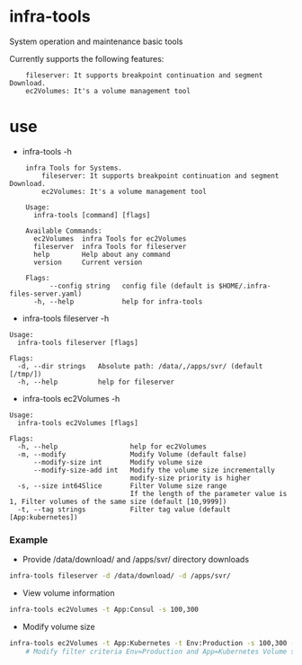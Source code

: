 # infra-tools

System operation and maintenance basic tools

Currently supports the following features:
```
    fileserver: It supports breakpoint continuation and segment Download.
    ec2Volumes: It's a volume management tool
```


# use

- infra-tools -h
```
    infra Tools for Systems.
        fileserver: It supports breakpoint continuation and segment Download.
        ec2Volumes: It's a volume management tool
    
    Usage:
      infra-tools [command] [flags]
    
    Available Commands:
      ec2Volumes  infra Tools for ec2Volumes
      fileserver  infra Tools for fileserver
      help        Help about any command
      version     Current version
    
    Flags:
          --config string   config file (default is $HOME/.infra-files-server.yaml)
      -h, --help            help for infra-tools
```

- infra-tools fileserver -h
```
Usage:
  infra-tools fileserver [flags]

Flags:
  -d, --dir strings   Absolute path: /data/,/apps/svr/ (default [/tmp/])
  -h, --help          help for fileserver
```

- infra-tools ec2Volumes -h
```
Usage:
  infra-tools ec2Volumes [flags]

Flags:
  -h, --help                  help for ec2Volumes
  -m, --modify                Modify Volume (default false)
      --modify-size int       Modify volume size
      --modify-size-add int   Modify the volume size incrementally
                              modify-size priority is higher
  -s, --size int64Slice       Filter Volume size range
                              If the length of the parameter value is 1, Filter volumes of the same size (default [10,9999])
  -t, --tag strings           Filter tag value (default [App:kubernetes])
```


### Example
- Provide /data/download/ and /apps/svr/ directory downloads
```bash
infra-tools fileserver -d /data/download/ -d /apps/svr/
```

- View volume information
```bash
infra-tools ec2Volumes -t App:Consul -s 100,300
```

- Modify volume size
```bash
infra-tools ec2Volumes -t App:Kubernetes -t Env:Production -s 100,300 -m --modify-size-add 50    
    # Modify filter criteria Env=Production and App=Kubernetes Volume size range is 100,300 Increase size 50G
```
